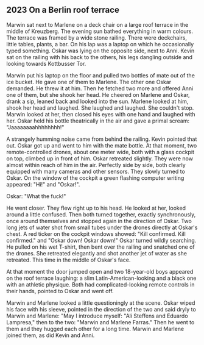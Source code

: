 
## **2023** On a Berlin roof terrace

Marwin sat next to Marlene on a deck chair on a large roof terrace in the middle of Kreuzberg.
The evening sun bathed everything in warm colours.
The terrace was framed by a wide stone railing.
There were deckchairs, little tables, plants, a bar.
On his lap was a laptop on which he occasionally typed something.
Oskar was lying on the opposite side, next to Anni.
Kevin sat on the railing with his back to the others, his legs dangling outside and looking towards Kottbusser Tor.

Marwin put his laptop on the floor and pulled two bottles of mate out of the ice bucket.
He gave one of them to Marlene.
The other one Oskar demanded.
He threw it at him.
Then he fetched two more and offered Anni one of them, but she shook her head.
He cheered on Marlene and Oskar, drank a sip, leaned back and looked into the sun.
Marlene looked at him, shook her head and laughed.
She laughed and laughed.
She couldn't stop.
Marwin looked at her, then closed his eyes with one hand and laughed with her.
Oskar held his bottle theatrically in the air and gave a primal scream: "Jaaaaaaaahhhhhhhh!"

A strangely humming noise came from behind the railing.
Kevin pointed that out.
Oskar got up and went to him with the mate bottle.
At that moment, two remote-controlled drones, about one meter wide, both with a glass cockpit on top, climbed up in front of him.
Oskar retreated slightly.
They were now almost within reach of him in the air.
Perfectly side by side, both clearly equipped with many cameras and other sensors.
They slowly turned to Oskar.
On the window of the cockpit a green flashing computer writing appeared: "Hi!" and "Oskar!".

Oskar: "What the fuck!"

He went closer.
They flew right up to his head.
He looked at her, looked around a little confused.
Then both turned together, exactly synchronously, once around themselves and stopped again in the direction of Oskar.
Two long jets of water shot from small tubes under the drones directly at Oskar's chest.
A red ticker on the cockpit windows showed: "Kill confirmed.
Kill confirmed." and "Oskar down! Oskar down!" Oskar turned wildly searching.
He pulled on his wet T-shirt, then bent over the railing and snatched one of the drones.
She retreated elegantly and shot another jet of water as she retreated.
This time in the middle of Oskar's face.

At that moment the door jumped open and two 18-year-old boys appeared on the roof terrace laughing: a slim Latin-American-looking and a black one with an athletic physique.
Both had complicated-looking remote controls in their hands, pointed to Oskar and went off.

Marwin and Marlene looked a little questioningly at the scene.
Oskar wiped his face with his sleeve, pointed in the direction of the two and said dryly to Marwin and Marlene: "May I introduce myself: "Ali Steffens and Eduardo Lampresa," then to the two: "Marwin and Marlene Farras." Then he went to them and they hugged each other for a long time.
Marwin and Marlene joined them, as did Kevin and Anni.

